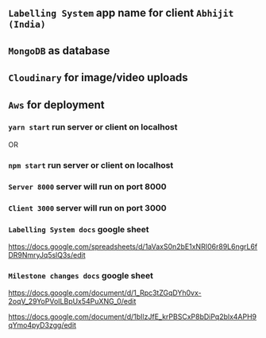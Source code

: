## `Labelling System` app name for client `Abhijit (India)`

## `MongoDB` as database
## `Cloudinary` for image/video uploads
## `Aws` for deployment

### `yarn start` run server or client on localhost
OR
### `npm start` run server or client on localhost

### `Server 8000` server will run on port 8000

### `Client 3000` server will run on port 3000

### `Labelling System docs` google sheet
https://docs.google.com/spreadsheets/d/1aVaxS0n2bE1xNRI06r89L6ngrL6fDR9NmryJq5slQ3s/edit

### `Milestone changes docs` google sheet
https://docs.google.com/document/d/1_Rpc3tZGqDYh0vx-2oqV_29YoPVoILBpUx54PuXNG_0/edit
 

https://docs.google.com/document/d/1bIlzJfE_krPBSCxP8bDiPq2blx4APH9qYmo4pyD3zgg/edit
